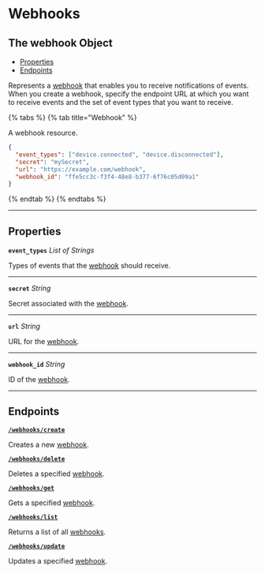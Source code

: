 # Webhooks

## The webhook Object

- [Properties](./#properties)
- [Endpoints](./#endpoints)


Represents a [webhook](https://docs.seam.co/latest/developer-tools/webhooks) that enables you to receive notifications of events. When you create a webhook, specify the endpoint URL at which you want to receive events and the set of event types that you want to receive.

{% tabs %}
{% tab title="Webhook" %}

A webhook resource.

```json
{
  "event_types": ["device.connected", "device.disconnected"],
  "secret": "mySecret",
  "url": "https://example.com/webhook",
  "webhook_id": "ffe5cc3c-f3f4-48e8-b377-6f76c05d09a1"
}
```
{% endtab %}
{% endtabs %}

---
## Properties

**`event_types`** *List* *of Strings*

Types of events that the [webhook](https://docs.seam.co/latest/developer-tools/webhooks) should receive.




---

**`secret`** *String*

Secret associated with the [webhook](https://docs.seam.co/latest/developer-tools/webhooks).




---

**`url`** *String*

URL for the [webhook](https://docs.seam.co/latest/developer-tools/webhooks).




---

**`webhook_id`** *String*

ID of the [webhook](https://docs.seam.co/latest/developer-tools/webhooks).




---

## Endpoints


[**`/webhooks/create`**](./create.md)

Creates a new [webhook](https://docs.seam.co/latest/developer-tools/webhooks).


[**`/webhooks/delete`**](./delete.md)

Deletes a specified [webhook](https://docs.seam.co/latest/developer-tools/webhooks).


[**`/webhooks/get`**](./get.md)

Gets a specified [webhook](https://docs.seam.co/latest/developer-tools/webhooks).


[**`/webhooks/list`**](./list.md)

Returns a list of all [webhooks](https://docs.seam.co/latest/developer-tools/webhooks).


[**`/webhooks/update`**](./update.md)

Updates a specified [webhook](https://docs.seam.co/latest/developer-tools/webhooks).


